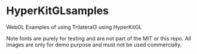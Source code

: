 # HyperKitGLsamples
WebGL Examples of using Trilateral3 using HyperKitGL

Note fonts are purely for testing and are not part of the MIT or this repo.
All images are only for demo purpose and must not be used commercially.
